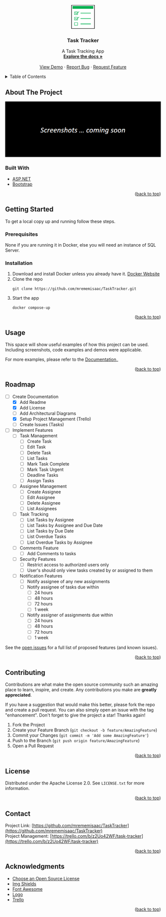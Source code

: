 ﻿<div id="top"></div>
<!--
*** Thanks for checking out the Best-README-Template. If you have a suggestion
*** that would make this better, please fork the repo and create a pull request
*** or simply open an issue with the tag "enhancement".
*** Don't forget to give the project a star!
*** Thanks again! Now go create something AMAZING! :D
-->


<!-- PROJECT LOGO -->
<br />
<div align="center">
  <a href="https://github.com/mrememisaac/TaskTracker/">
    <img src="logo.PNG" alt="Logo" width="80" height="80">
  </a>

  <h3 align="center">Task Tracker</h3>

  <p align="center">
    A Task Tracking App
    <br />
    <a href="#" future="https://tasktracker.ememisaac.com"><strong>Explore the docs »</strong></a>
    <br />
    <br />
    <a href="#" future="https://tasktracker.ememisaac.com">View Demo</a>
    ·
    <a href="https://github.com/mrememisaac/TaskTracker/issues">Report Bug</a>
    ·
    <a href="https://github.com/mrememisaac/TaskTracker/issues">Request Feature</a>
  </p>
</div>



<!-- TABLE OF CONTENTS -->
<details>
  <summary>Table of Contents</summary>
  <ol>
    <li>
      <a href="#about-the-project">About The Project</a>
      <ul>
        <li><a href="#built-with">Built With</a></li>
      </ul>
    </li>
    <li>
      <a href="#getting-started">Getting Started</a>
      <ul>
        <li><a href="#prerequisites">Prerequisites</a></li>
        <li><a href="#installation">Installation</a></li>
      </ul>
    </li>
    <li><a href="#usage">Usage</a></li>
    <li><a href="#roadmap">Roadmap</a></li>
    <li><a href="#contributing">Contributing</a></li>
    <li><a href="#license">License</a></li>
    <li><a href="#contact">Contact</a></li>
    <li><a href="#acknowledgments">Acknowledgments</a></li>
  </ol>
</details>



<!-- ABOUT THE PROJECT -->
## About The Project

[![Product Name Screen Shot][product-screenshot]](https://tasktracker.ememisaac.com)


### Built With

* [ASP.NET](https://asp.net/)
* [Bootstrap](https://getbootstrap.com)

<p align="right">(<a href="#top">back to top</a>)</p>


<!-- GETTING STARTED -->
## Getting Started

To get a local copy up and running follow these steps.

### Prerequisites

None if you are running it in Docker, else you will need an instance of SQL Server.

### Installation

1. Download and install Docker unless you already have it. [Docker Website](https://docker.com)
2. Clone the repo
   ```sh/cmd
   git clone https://github.com/mrememisaac/TaskTracker.git
   ```
3. Start the app
   ```sh/cmd
   docker compose-up
   ```

<p align="right">(<a href="#top">back to top</a>)</p>



<!-- USAGE EXAMPLES -->
## Usage

This space will show useful examples of how this project can be used. Including screenshots, code examples and demos were applicable.

For more examples, please refer to the [Documentation](https://github.com/mrememisaac/TaskTracker/)_

<p align="right">(<a href="#top">back to top</a>)</p>



<!-- ROADMAP -->
## Roadmap

- [ ] Create Documentation
    - [x] Add Readme
    - [x] Add License
    - [ ] Add Architectural Diagrams
    - [x] Setup Project Management (Trello)
    - [ ] Create Issues (Tasks)
- [ ] Implement Features
    - [ ] Task Management
        - [ ] Create Task
        - [ ] Edit Task
        - [ ] Delete Task
        - [ ] List Tasks
        - [ ] Mark Task Complete
        - [ ] Mark Task Urgent
        - [ ] Deadline Tasks
        - [ ] Assign Tasks
    - [ ] Assignee Management
        - [ ] Create Assignee
        - [ ] Edit Assignee
        - [ ] Delete Assignee
        - [ ] List Assignees
    - [ ] Task Tracking
        - [ ] List Tasks by Assignee
        - [ ] List Tasks by Assignee and Due Date
        - [ ] List Tasks by Due Date
        - [ ] List Overdue Tasks
        - [ ] List Overdue Tasks by Assignee
    - [ ] Comments Feature
        - [ ] Add Comments to tasks
    - [ ] Security Features
        - [ ] Restrict access to authorized users only
        - [ ] User's should only view tasks created by or assigned to them
    - [ ] Notification Features
        - [ ] Notify assignee of any new assignments
        - [ ] Notify assignee of tasks due within
            - [ ] 24 hours
            - [ ] 48 hours
            - [ ] 72 hours
            - [ ] 1 week
        - [ ] Notify assigner of assignments due within
            - [ ] 24 hours
            - [ ] 48 hours
            - [ ] 72 hours
            - [ ] 1 week

See the [open issues](https://github.com/mrememisaac/TaskTracker/issues) for a full list of proposed features (and known issues).

<p align="right">(<a href="#top">back to top</a>)</p>



<!-- CONTRIBUTING -->
## Contributing

Contributions are what make the open source community such an amazing place to learn, inspire, and create. Any contributions you make are **greatly appreciated**.

If you have a suggestion that would make this better, please fork the repo and create a pull request. You can also simply open an issue with the tag "enhancement".
Don't forget to give the project a star! Thanks again!

1. Fork the Project
2. Create your Feature Branch (`git checkout -b feature/AmazingFeature`)
3. Commit your Changes (`git commit -m 'Add some AmazingFeature'`)
4. Push to the Branch (`git push origin feature/AmazingFeature`)
5. Open a Pull Request

<p align="right">(<a href="#top">back to top</a>)</p>



<!-- LICENSE -->
## License

Distributed under the Apache License 2.0. See `LICENSE.txt` for more information.

<p align="right">(<a href="#top">back to top</a>)</p>



<!-- CONTACT -->
## Contact

Project Link: [https://github.com/mrememisaac/TaskTracker](https://github.com/mrememisaac/TaskTracker)  
Project Management: [https://trello.com/b/z2Uo42WF/task-tracker](https://trello.com/b/z2Uo42WF/task-tracker)

<p align="right">(<a href="#top">back to top</a>)</p>




<!-- ACKNOWLEDGMENTS -->
## Acknowledgments

* [Choose an Open Source License](https://choosealicense.com)
* [Img Shields](https://shields.io)
* [Font Awesome](https://fontawesome.com)
* [Logo](https://www.freepik.com)
* [Trello](https://www.trello.com)
<p align="right">(<a href="#top">back to top</a>)</p>



<!-- MARKDOWN LINKS & IMAGES -->
<!-- https://www.markdownguide.org/basic-syntax/#reference-style-links -->
[product-screenshot]: screenshot.PNG
